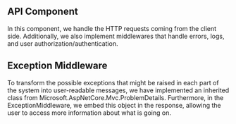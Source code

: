 ## API Component

In this component, we handle the HTTP requests coming from the client side. Additionally, we also implement middlewares that handle errors, logs, and user authorization/authentication.

## Exception Middleware

To transform the possible exceptions that might be raised in each part of the system into user-readable messages, we have implemented an inherited class from Microsoft.AspNetCore.Mvc.ProblemDetails. Furthermore, in the ExceptionMiddleware, we embed this object in the response, allowing the user to access more information about what is going on.


